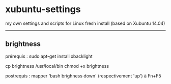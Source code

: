 # xubuntu-settings
my own settings and scripts for Linux fresh install (based on Xubuntu 14.04)

----
brightness
----
prérequis : sudo apt-get install xbacklight

cp brightness /usr/local/bin
chmod +x brightness

postrequis : mapper 'bash brighness down' (respectivement 'up') à Fn+F5
